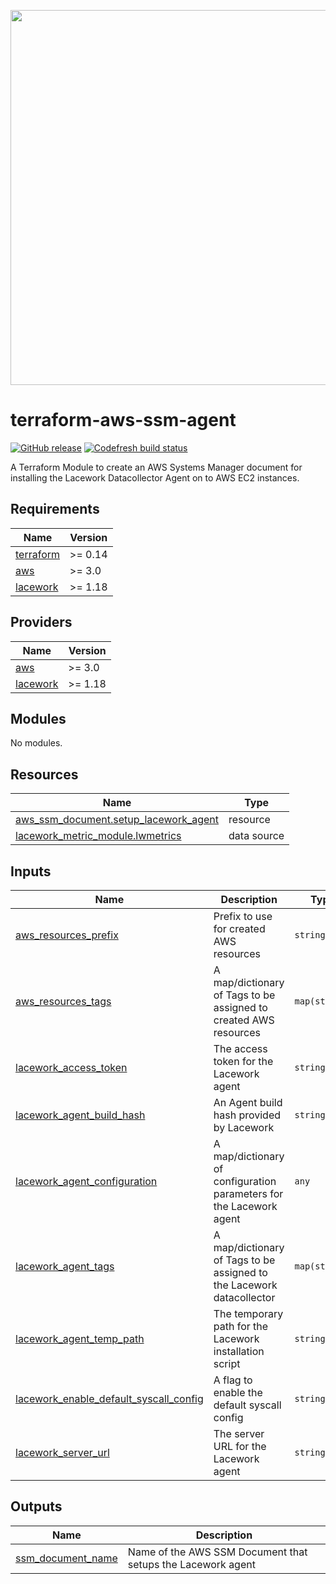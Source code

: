 <a href="https://lacework.com"><img src="https://techally-content.s3-us-west-1.amazonaws.com/public-content/lacework_logo_full.png" width="600"></a>

# terraform-aws-ssm-agent

[![GitHub release](https://img.shields.io/github/release/lacework/terraform-aws-ssm-agent.svg)](https://github.com/lacework/terraform-aws-ssm-agent/releases/)
[![Codefresh build status]( https://g.codefresh.io/api/badges/pipeline/lacework/terraform-modules%2Ftest-compatibility?type=cf-1&key=eyJhbGciOiJIUzI1NiJ9.NWVmNTAxOGU4Y2FjOGQzYTkxYjg3ZDEx.RJ3DEzWmBXrJX7m38iExJ_ntGv4_Ip8VTa-an8gBwBo)]( https://g.codefresh.io/pipelines/edit/new/builds?id=607e25e6728f5a6fba30431b&pipeline=test-compatibility&projects=terraform-modules&projectId=607db54b728f5a5f8930405d)

A Terraform Module to create an AWS Systems Manager document for installing the Lacework Datacollector Agent on to AWS EC2 instances.
<!-- BEGIN_TF_DOCS -->
## Requirements

| Name | Version |
|------|---------|
| <a name="requirement_terraform"></a> [terraform](#requirement\_terraform) | >= 0.14 |
| <a name="requirement_aws"></a> [aws](#requirement\_aws) | >= 3.0 |
| <a name="requirement_lacework"></a> [lacework](#requirement\_lacework) | >= 1.18 |

## Providers

| Name | Version |
|------|---------|
| <a name="provider_aws"></a> [aws](#provider\_aws) | >= 3.0 |
| <a name="provider_lacework"></a> [lacework](#provider\_lacework) | >= 1.18 |

## Modules

No modules.

## Resources

| Name | Type |
|------|------|
| [aws_ssm_document.setup_lacework_agent](https://registry.terraform.io/providers/hashicorp/aws/latest/docs/resources/ssm_document) | resource |
| [lacework_metric_module.lwmetrics](https://registry.terraform.io/providers/lacework/lacework/latest/docs/data-sources/metric_module) | data source |

## Inputs

| Name | Description | Type | Default | Required |
|------|-------------|------|---------|:--------:|
| <a name="input_aws_resources_prefix"></a> [aws\_resources\_prefix](#input\_aws\_resources\_prefix) | Prefix to use for created AWS resources | `string` | `""` | no |
| <a name="input_aws_resources_tags"></a> [aws\_resources\_tags](#input\_aws\_resources\_tags) | A map/dictionary of Tags to be assigned to created AWS resources | `map(string)` | `{}` | no |
| <a name="input_lacework_access_token"></a> [lacework\_access\_token](#input\_lacework\_access\_token) | The access token for the Lacework agent | `string` | `""` | no |
| <a name="input_lacework_agent_build_hash"></a> [lacework\_agent\_build\_hash](#input\_lacework\_agent\_build\_hash) | An Agent build hash provided by Lacework | `string` | `""` | no |
| <a name="input_lacework_agent_configuration"></a> [lacework\_agent\_configuration](#input\_lacework\_agent\_configuration) | A map/dictionary of configuration parameters for the Lacework agent | `any` | `{}` | no |
| <a name="input_lacework_agent_tags"></a> [lacework\_agent\_tags](#input\_lacework\_agent\_tags) | A map/dictionary of Tags to be assigned to the Lacework datacollector | `map(string)` | `{}` | no |
| <a name="input_lacework_agent_temp_path"></a> [lacework\_agent\_temp\_path](#input\_lacework\_agent\_temp\_path) | The temporary path for the Lacework installation script | `string` | `"/tmp"` | no |
| <a name="input_lacework_enable_default_syscall_config"></a> [lacework\_enable\_default\_syscall\_config](#input\_lacework\_enable\_default\_syscall\_config) | A flag to enable the default syscall config | `string` | `"false"` | no |
| <a name="input_lacework_server_url"></a> [lacework\_server\_url](#input\_lacework\_server\_url) | The server URL for the Lacework agent | `string` | `""` | no |

## Outputs

| Name | Description |
|------|-------------|
| <a name="output_ssm_document_name"></a> [ssm\_document\_name](#output\_ssm\_document\_name) | Name of the AWS SSM Document that setups the Lacework agent |
<!-- END_TF_DOCS -->
